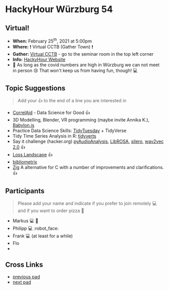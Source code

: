 # HackyHour Würzburg 54

## Virtual!
 - **When:** February 25<sup>th</sup>, 2021 at 5:00pm
 - **Where:** :exclamation: Virtual CCTB (Gather Town) :exclamation:
 - **Gather:** [Virtual CCTB](https://gather.town/i/O4SWl9XP) - go to the seminar room in the top left corner
 - **Info:** [HackyHour Website](http://hackyhour.github.io/Wuerzburg/)
 - :vertical_traffic_light: As long as the covid numbers are high in Würzburg we can not meet in person :cry: That won't keep us from having fun, though! :computer: 

## Topic Suggestions
> Add your :+1: to the end of a line you are interested in
 - [CorrelAid](https://correlaid.org/) - Data Science for Good :+1:
 - 3D Modelling, Blender, VR programming (maybe invite Annika K.), [Babylon.js](https://doc.babylonjs.com/) 
 - Practice Data Science Skills: [TidyTuesday](https://github.com/rfordatascience/tidytuesday) + TidyVerse
 - Tidy Time Series Analysis in R: [tidyverts](https://tidyverts.org/) 
 - Say it challenge (hacker.org) [pyAudioAnalysis](https://github.com/tyiannak/pyAudioAnalysis), [LibROSA](https://librosa.github.io/librosa/), [silero](https://pytorch.org/hub/snakers4_silero-models_stt/), [wav2vec 2.0](https://ai.facebook.com/blog/wav2vec-20-learning-the-structure-of-speech-from-raw-audio) :+1:
 - [Loss Landscape](https://losslandscape.com/explorer) :+1:
 - [bibliometrix](https://github.com/massimoaria/bibliometrix)
 - [Zig](https://en.wikipedia.org/wiki/Zig_(programming_language)) A alternative for C with a number of improvements and clarifications. :+1:

## Participants
> Please add your name and indicate if you prefer to join remotely :computer: and if you want to order pizza :pizza: 
 - Markus :computer: :pizza: 
 - Philipp :computer: :robot_face: 
 - Frank :computer: (at least for a while)
 - Flo 
 - 

## Cross Links
 - [previous pad](https://hackmd.io/hB_NPVCrSY2ROozic3z7wg)
 - [next pad](https://hackmd.io/Ub6Y6PyjSxOlEoVDIQ3Xlw)

